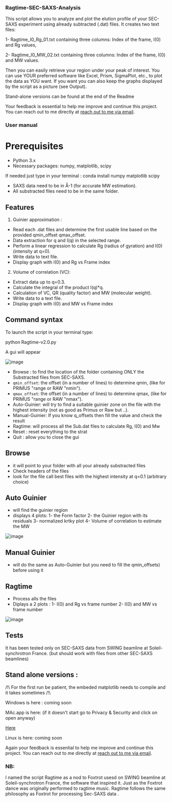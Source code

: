 ### Ragtime-SEC-SAXS-Analysis

This script allows you to analyze and plot the elution profile of your SEC-SAXS experiment using already subtracted (.dat) files.
It creates two text files:

1- Ragtime_I0_Rg_01.txt containing three columns: Index of the frame, I(0) and Rg values,

2- Ragtime_I0_MW_02.txt containing three columns: Index of the frame, I(0) and MW values.

Then you can easily retrieve your region under your peak of interest.
You can use YOUR preferred software like Excel, Prism, SigmaPlot, etc., to plot the data as YOU want. 
If you want you can also keep the graphs displayed by the script as a picture (see Output).

Stand-alone versions can be found at the end of the Readme

Your feedback is essential to help me improve and continue this project. 
You can reach out to me directly at [reach out to me via email](jean-marie.bourhis@univ-grenoble-alpes.fr).

### User manual
# Prerequisites
   - Python 3.x
   - Necessary packages: numpy, matplotlib, scipy
     
If needed just type in your terminal :
conda install numpy matplotlib scipy 
        
   - SAXS data need to be in Å-1 (for accurate MW estimation).
   - All substracted files need to be in the same folder. 


## Features
 1. Guinier approximation :
 - Read each .dat files and determine the first usable line based on the provided qmin_offset qmax_offset.
 - Data extraction for q and I(q) in the selected range.
 - Perform a linear regression to calculate Rg (radius of gyration) and I(0) (intensity at q=0).
 - Write data to text file.
 - Display graph with I(0) and Rg vs Frame index

 2. Volume of correlation (VC):
 - Extract data up to q=0.3.
 - Calculate the integral of the product I(q)*q.
 - Calculation of VC, QR (quality factor) and MW (molecular weight).
 - Write data to a text file.
 - Display graph with I(0) and MW vs Frame index


## Command syntax
To launch the script in your terminal type:

 python Ragtime-v2.0.py

A gui will appear 

![image](https://github.com/user-attachments/assets/e15e642a-2e23-41b8-8d5d-e5abfbde30b6)


   - Browse :  to find the location of the folder containing ONLY the Substracted files from SEC-SAXS.
   - `qmin_offset`: the offset (in a number of lines) to determine qmin, (like for PRIMUS "range or RAW "nmin").
   - `qmax_offset`: the offset (in a number of lines) to determine qmax, (like for PRIMUS "range or RAW "nmax").
   - Auto-Guinier: will try to find a suitable guinier zone on the file with the highest intensity (not as good as Primus or Raw but ..).
   - Manual-Guinier: If you know q_offsets then fill the value and check the result
   - Ragtime: will process all the Sub.dat files to calculate Rg, I(0) and Mw
   - Reset : reset everything to the strat
   - Quit : allow you to close the gui
     
## Browse

   - it will point to your folder with all your already substracted files
   - Check headers of the files
   - look for the file call best files with the highest intensity at q=0.1 (arbitrary choice)
     
## Auto Guinier 

   - will  find the guinier region
   - displays 4 plots:  1- the Form factor
                       2- the Guinier region with its residuals
                       3- normalized krtky plot
                       4- Volume of correlation to estimate the MW

![image](https://github.com/user-attachments/assets/852d89e8-67fe-47fd-b32e-0e990912a0e7)

     
## Manual Guinier 
   - will do the same as Auto-Guinier but you need to fill the qmin_offsets) before using it

## Ragtime

- Process alls the files
- Diplays a 2 plots : 1- I(0) and Rg vs frame number
                      2- I(0) and MW vs frame number

![image](https://github.com/user-attachments/assets/7381ac6b-af85-4253-9f3e-8ada251f717f)

 
## Tests
It has been tested only on SEC-SAXS data from SWING beamline at Soleil-synchrotron France.
(but should work with files from other SEC-SAXS beamlines)

## Stand alone versions :
/!\ For the first run be patient, the embeded matplotlib needs to compile and it takes sometimes /!\

Windows is here :
coming soon

MAc.app is here:  (if it doesn't start go to Privacy & Security and click on open anyway) 

[Here](https://cloud.univ-grenoble-alpes.fr/s/XrtLd6Cd32Jmeyx)

Linux is here:
coming soon 


Again your feedback is essential to help me improve and continue this project. 
You can reach out to me directly at [reach out to me via email](jean-marie.bourhis@univ-grenoble-alpes.fr).


### NB: 
   I named the script Ragtime as a nod to Foxtrot usesd on SWING beamline at Soleil-synchrotron France, the software that inspired it. Just as the Foxtrot dance was originally performed to ragtime music. Ragtime follows the same philosophy as Foxtrot for processing Sec-SAXS data .
